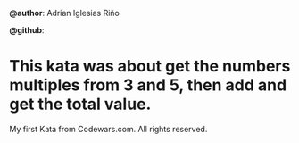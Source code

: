 **@author**: Adrian Iglesias Riño

**@github**: 

# This kata was about get the numbers multiples from 3 and 5, then add and get the total value.

My first Kata from Codewars.com. All rights reserved.
